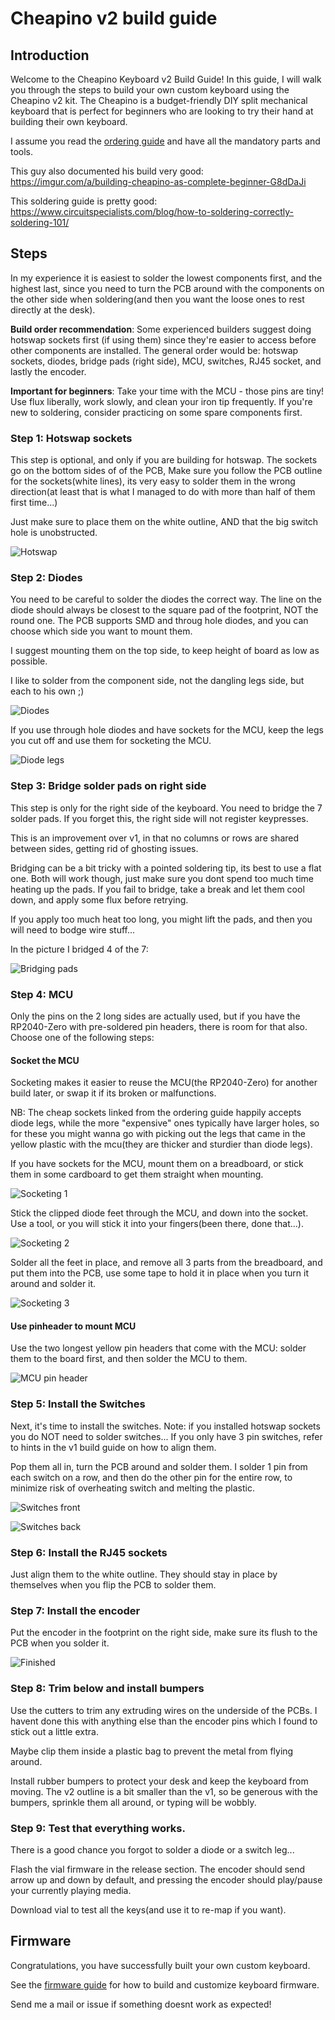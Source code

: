 # Cheapino v2 build guide

## Introduction

Welcome to the Cheapino Keyboard v2 Build Guide!
In this guide, I will walk you through the steps to build your own custom keyboard using the Cheapino v2 kit.
The Cheapino is a budget-friendly DIY split mechanical keyboard that is perfect for beginners who are looking
to try their hand at building their own keyboard.

I assume you read the [ordering guide](orderingguide.md) and have all the mandatory parts and tools.

This guy also documented his build very good: https://imgur.com/a/building-cheapino-as-complete-beginner-G8dDaJi

This soldering guide is pretty good:
https://www.circuitspecialists.com/blog/how-to-soldering-correctly-soldering-101/

## Steps

In my experience it is easiest to solder the lowest components first, and the highest last, since you need to turn the PCB around with the components on the other side when soldering(and then you want the loose ones to rest directly at the desk). 

**Build order recommendation**: Some experienced builders suggest doing hotswap sockets first (if using them) since they're easier to access before other components are installed. The general order would be: hotswap sockets, diodes, bridge pads (right side), MCU, switches, RJ45 socket, and lastly the encoder.

**Important for beginners**: Take your time with the MCU - those pins are tiny! Use flux liberally, work slowly, and clean your iron tip frequently. If you're new to soldering, consider practicing on some spare components first.

### Step 1: Hotswap sockets

This step is optional, and only if you are building for hotswap.
The sockets go on the bottom sides of of the PCB,
Make sure you follow the PCB outline for the sockets(white lines),
its very easy to solder them in the wrong direction(at least that
is what I managed to do with more than half of them first time...)

Just make sure to place them on the white outline, AND that
the big switch hole is unobstructed.

![Hotswap](images/buildguidev2/hotswap.png)

### Step 2: Diodes

You need to be careful to solder the diodes the correct way.
The line on the diode should always be closest to the square pad of the footprint,
NOT the round one. The PCB supports SMD and throug hole diodes,
and you can choose which side you want to mount them.

I suggest mounting them on the top side, to keep height of board as low as possible.

I like to solder from the component side, not the dangling legs side, but each to his own ;)

![Diodes](images/buildguidev2/diodes.png)

If you use through hole diodes and have sockets for the MCU,
keep the legs you cut off and use them for socketing the MCU.

![Diode legs](images/buildguidev2/diodes_legs.png)


### Step 3: Bridge solder pads on right side

This step is only for the right side of the keyboard.
You need to bridge the 7 solder pads. If you forget this, the right side will not register keypresses.

This is an improvement over v1, in that no columns or rows are shared between sides, getting rid of ghosting issues.

Bridging can be a bit tricky with a pointed soldering tip, its best to use a flat one.
Both will work though, just make sure you dont spend too much time heating up the pads.
If you fail to bridge, take a break and let them cool down, and apply some flux before retrying.

If you apply too much heat too long, you might lift the pads, and then you will need to bodge wire stuff...

In the picture I bridged 4 of the 7:

![Bridging pads](images/buildguidev2/bridge.png)

### Step 4: MCU

Only the pins on the 2 long sides are actually used, but if you have the RP2040-Zero with pre-soldered pin headers, there is room for that also. Choose one of the following steps:

#### Socket the MCU

Socketing makes it easier to reuse the MCU(the RP2040-Zero) for another build later, or swap it if its broken or malfunctions.

NB: The cheap sockets linked from the ordering guide happily accepts diode legs, while the more "expensive"
ones typically have larger holes, so for these you might wanna go with picking out the legs that came in the
yellow plastic with the mcu(they are thicker and sturdier than diode legs).

If you have sockets for the MCU, mount them on a breadboard, or stick them in some cardboard to get them straight when mounting.

![Socketing 1](images/socket1.jpeg)

Stick the clipped diode feet through the MCU, and down into the socket. Use a tool, or you will stick it into your fingers(been there, done that...).

![Socketing 2](images/socket2.jpeg)

Solder all the feet in place, and remove all 3 parts from the breadboard, and put them into the PCB, use some tape to hold it in place when you turn it around and solder it.

![Socketing 3](images/buildguidev2/socket3.jpeg)

#### Use pinheader to mount MCU

Use the two longest yellow pin headers that come with the MCU: solder them to the board first, and then solder the MCU to them.

![MCU pin header](images/mcu_pinheader.jpeg)

### Step 5: Install the Switches

Next, it's time to install the switches.
Note: if you installed hotswap sockets you do NOT need to solder switches...
If you only have 3 pin switches, refer to hints in the v1 build guide on how to align them.

Pop them all in, turn the PCB around and solder them.
I solder 1 pin from each switch on a row, and then do the other pin for the entire row, to
minimize risk of overheating switch and melting the plastic.

![Switches front](images/buildguidev2/switches1.png)

![Switches back](images/buildguidev2/switches2.png)


### Step 6: Install the RJ45 sockets

Just align them to the white outline. They should stay in place by themselves when you flip the PCB to solder them.

### Step 7: Install the encoder

Put the encoder in the footprint on the right side, make sure its flush to the PCB when you solder it.

![Finished](images/buildguidev2/finished.png)

### Step 8: Trim below and install bumpers

Use the cutters to trim any extruding wires on the underside of the PCBs.
I havent done this with anything else than the encoder pins which I found to
stick out a little extra.

Maybe clip them inside a plastic bag to prevent the metal from flying around.

Install rubber bumpers to protect your desk and keep the keyboard from moving.
The v2 outline is a bit smaller than the v1, so be generous with the bumpers,
sprinkle them all around, or typing will be wobbly.

### Step 9: Test that everything works.

There is a good chance you forgot to solder a diode or a switch leg...

Flash the vial firmware in the release section.
The encoder should send arrow up and down by default, and pressing
the encoder should play/pause your currently playing media.

Download vial to test all the keys(and use it to re-map if you want).

## Firmware

Congratulations, you have successfully built your own custom keyboard.

See the [firmware guide](firmware.md) for how to build and customize keyboard firmware.

Send me a mail or issue if something doesnt work as expected!

